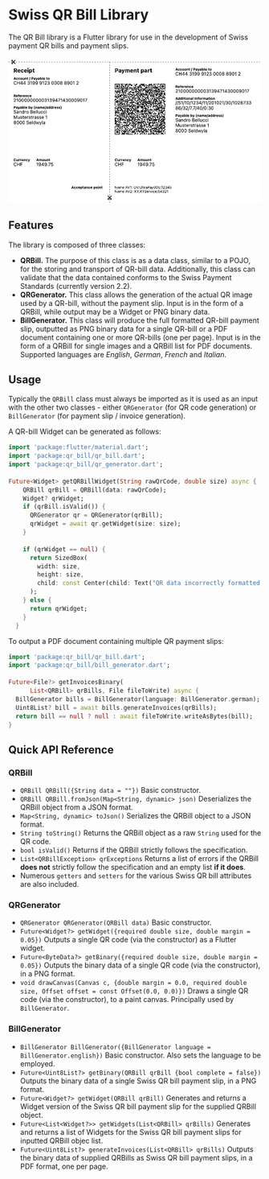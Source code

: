 # Swiss QR Bill Library

The QR Bill library is a Flutter library for use in the development of Swiss payment QR bills and payment slips.

![Sample QR Bill payment slip](readme1.png)

## Features

The library is composed of three classes:

* **QRBill.** The purpose of this class is as a data class, similar to a POJO, for the storing and transport of QR-bill data. Additionally, this class can validate that the data contained conforms to the Swiss Payment Standards (currently version 2.2).
* **QRGenerator.** This class allows the generation of the actual QR image used by a QR-bill, without the payment slip. Input is in the form of a QRBill, while output may be a Widget or PNG binary data.
* **BillGenerator.** This class will produce the full formatted QR-bill payment slip, outputted as PNG binary data for a single QR-bill or a PDF document containing one or more QR-bills (one per page). Input is in the form of a QRBill for single images and a QRBill list for PDF documents. Supported languages are *English*, *German*, *French* and *Italian*.

## Usage

Typically the `QRBill` class must always be imported as it is used as an input with the other two classes - either `QRGenerator` (for QR code generation) or `BillGenerator` (for payment slip / invoice generation).

A QR-bill Widget can be generated as follows:

```dart
import 'package:flutter/material.dart';
import 'package:qr_bill/qr_bill.dart';
import 'package:qr_bill/qr_generator.dart';

Future<Widget> getQRBillWidget(String rawQrCode, double size) async {
    QRBill qrBill = QRBill(data: rawQrCode);
    Widget? qrWidget;
    if (qrBill.isValid()) {
      QRGenerator qr = QRGenerator(qrBill);
      qrWidget = await qr.getWidget(size: size);
    }

    if (qrWidget == null) {
      return SizedBox(
        width: size,
        height: size,
        child: const Center(child: Text("QR data incorrectly formatted!")),
      );
    } else {
      return qrWidget;
    }
  }

```

To output a PDF document containing multiple QR payment slips:

```dart
import 'package:qr_bill/qr_bill.dart';
import 'package:qr_bill/bill_generator.dart';

Future<File?> getInvoicesBinary(
      List<QRBill> qrBills, File fileToWrite) async {
  BillGenerator bills = BillGenerator(language: BillGenerator.german);
  Uint8List? bill = await bills.generateInvoices(qrBills);
  return bill == null ? null : await fileToWrite.writeAsBytes(bill);
}
```
## Quick API Reference

### QRBill

* `QRBill QRBill({String data = ""})` Basic constructor.
* `QRBill QRBill.fromJson(Map<String, dynamic> json)` Deserializes the QRBill object from a JSON format.
* `Map<String, dynamic> toJson()` Serializes the QRBill object to a JSON format.
* `String toString()` Returns the QRBill object as a raw `String` used for the QR code.
* `bool isValid()` Returns if the QRBill strictly follows the specification.
* `List<QRBillException> qrExceptions` Returns a list of errors if the QRBill **does not** strictly follow the specification and an empty list **if it does**.
* Numerous `getters` and `setters` for the various Swiss QR bill attributes are also included.

### QRGenerator

* `QRGenerator QRGenerator(QRBill data)` Basic constructor.
* `Future<Widget?> getWidget({required double size, double margin = 0.05})` Outputs a single QR code (via the constructor) as a Flutter widget.
* `Future<ByteData?> getBinary({required double size, double margin = 0.05})` Outputs the binary data of a single QR code (via the constructor), in a PNG format.
* `void drawCanvas(Canvas c, {double margin = 0.0, required double size, Offset offset = const Offset(0.0, 0.0)})` Draws a single QR code (via the constructor), to a paint canvas. Principally used by `BillGenerator`.

### BillGenerator

* `BillGenerator BillGenerator({BillGenerator language = BillGenerator.english})` Basic constructor. Also sets the language to be employed.
* `Future<Uint8List?> getBinary(QRBill qrBill {bool complete = false})` Outputs the binary data of a single Swiss QR bill payment slip, in a PNG format.
* `Future<Widget?> getWidget(QRBill qrBill)` Generates and returns a Widget version of the Swiss QR bill payment slip for the supplied QRBill object.
* `Future<List<Widget?>> getWidgets(List<QRBill> qrBills)` Generates and returns a list of Widgets for  the Swiss QR bill payment slips for inputted QRBill objec list.
* `Future<Uint8List?> generateInvoices(List<QRBill> qrBills)` Outputs the binary data of supplied QRBills as Swiss QR bill payment slips, in a PDF format, one per page.